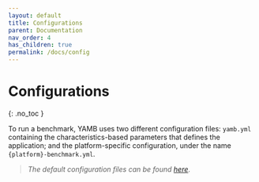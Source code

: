 ```yaml
---
layout: default
title: Configurations
parent: Documentation
nav_order: 4
has_children: true
permalink: /docs/config
---
```


# Configurations
{: .no_toc }

To run a benchmark, YAMB uses two different configuration files: `yamb.yml` containing the characteristics-based parameters that defines the application; and the platform-specific configuration, under the name `{platform}-benchmark.yml`.

> _The default configuration files can be found [here](https://github.com/ale93p/yamb/conf/defaults)_.